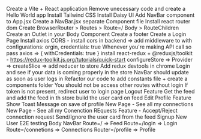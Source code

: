 Create a Vite + React application
Remove unecessary code and create a Hello World app
Install Tailwind CSS
Install Daisy UI
Add NavBar component to App.jsx
Create a NavBar.jsx separate Component file
Install react router dom
Create BrowserRouter > Routes > Route=/ Body > RouteChildren
Create an Outlet in your Body Component
Create a footer
Create a Login Page
Install axios
CORS - install cors in backend => add middleware to with configurations: orgin, credentials: true
Whenever you're making API call so pass axios => { withCredentials: true }
install react-redux + @reduxjs/toolkit - https://redux-toolkit.js.org/tutorials/quick-start
configureStore => Provider => createSlice => add reducer to store
Add redux devtools in chrome
Login and see if your data is coming properly in the store
NavBar should update as soon as user logs in
Refactor our code to add constants file + create a components folder
You should not be access other routes without login
If token is not present, redirect user to login page
Logout Feature
Get the feed and add the feed in th store
build the user card on feed
Edit Profile Feature
Show Toast Message on save of profile
New Page - See all my connections
New Page - See all my Conenction REquests
Feature - Accept/Reject connection request
Send/Ignore the user card from the feed
Signup New User
E2E testing
Body NavBar Route=/ => Feed Route=/login => Login Route=/connetions => Connections Router=/profile => Profile
